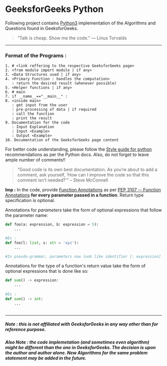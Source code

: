 # GeeksforGeeks Python
Following project contains [Python3](https://docs.python.org/3/) implementation of the Algorithms and Questions found in GeeksforGeeks.

> “Talk is cheap. Show me the code.” 
> ― Linus Torvalds

<hr />

### Format of the Programs :
```
1. # <link reffering to the respective GeeksforGeeks page>
2. <from module import module | if any>
3. <Data Structures used | if any>
4. <Primary Function : handles the computation> 
   : return the desired result (whenever possible)
5. <Helper functions | if any>
6. # main
7. if __name__=="__main__" :
8. <inside main> 
   : get input from the user 
   : pre-processing of data | if required 
   : call the function 
   : print the result
9. Documentation for the code 
   : Input Explanation 
   : Input <Example>
   : Output <Example>
10. Documentation of the GeeksforGeeks page content
```

For better code understanding, please follow the [Style guide for python](https://www.python.org/dev/peps/pep-0008/) recommendations as per the Python docs. Also, do not forget to leave ample number of comments!!

> “Good code is its own best documentation. As you’re about to add a comment, ask yourself, ‘How can I improve the code so that this comment isn’t needed?'”
> – Steve McConnell 

**Imp :** In the code, provide [Function Annotations](https://www.python.org/dev/peps/pep-3107/) as per [PEP 3107 -- Function Annotations](https://www.python.org/dev/peps/pep-3107/) **for every parameter passed in a function**. Return type specification is optional.

Annotations for *parameters* take the form of optional expressions that follow the parameter name:

```python
def foo(a: expression, b: expression = 5):
    ...

#Ex : 
def foo(l: list, s: str = 'xyz'):
    ...

#In pseudo-grammar, parameters now look like identifier [: expression] [= expression]
```

Annotations for the type of a function's return value take the form of optional expressions that is done like so:

```python
def sum() -> expression:
    ...
    
#Ex :
def sum() -> int:
    ...
    
```

<hr />

##### **Note** : this is not affiliated with GeeksforGeeks in any way other than for reference purpose.

##### **Also Note** : the code implemetation (and sometimes even algorithm) might be different than the one in GeeksforGeeks. The decision is upon the author and author alone. New Algorithms for the same problem statement may be added in the future.
